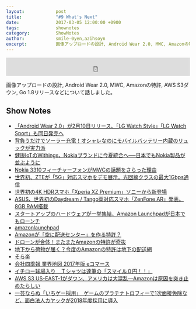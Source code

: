 ```yaml
---
layout:            post
title:             "#9 What's Next"
date:              2017-03-05 12:00:00 +0900
tags:              shownotes
category:          ShowNotes
author:            smile-0yen,azihsoyn
excerpt:           画像アップロードの設計, Android Wear 2.0, MWC, Amazonの特許, AWS S3ダウン, Go 1.8リリースなどについて話しました。
---
```

<iframe width="100%" height="50" scrolling="no" frameborder="no" src="https://w.soundcloud.com/player/?url=https%3A//api.soundcloud.com/tracks/310764683&amp;auto_play=false&amp;hide_relasted=false&amp;show_user=true&amp;show_reposts=false&amp;visual=false&amp;show_artwork=false&amp;default_height=75"></iframe>

画像アップロードの設計, Android Wear 2.0, MWC, Amazonの特許, AWS S3ダウン, Go 1.8リリースなどについて話しました。

## Show Notes
- [「Android Wear 2.0」が2月10日リリース、「LG Watch Style」「LG Watch Sport」も同日発売へ](https://japan.cnet.com/article/35096303/)
- [背負うだけでソーラー充電！オシャレなのにモバイルバッテリー内蔵のリュックが実力派](http://sakidori.co/article/133128)
- [健康IoTのWithings、Nokiaブランドに今夏統合へ──日本でもNokia製品が並ぶように](http://www.excite.co.jp/News/it_g/20170227/Engadget_withings-nokia-nokia.html)
- [Nokia 3310フィーチャーフォンがMWCの話題をさらった理由](http://jp.techcrunch.com/2017/02/28/20170227nokia-feature-phone/)
- [世界初、ZTEが「5G」対応スマホをデモ展示。光回線クラスの最大1Gbps通信](http://www.gizmodo.jp/2017/02/zte-first-5g-network-demo-mwc2017.html)
- [世界初の4K HDRスマホ「Xperia XZ Premium」ソニーから新登場](http://www.gizmodo.jp/2017/02/sony-xperia-xz-premium.html)
- [ASUS、世界初のDaydream / Tango両対応スマホ「ZenFone AR」発表。8GB RAM搭載](http://japanese.engadget.com/2017/01/05/asus-daydream-tango-zenfone-ar-vr-ar/)
- [スタートアップのハードウェアが一挙集結、Amazon Launchpadが日本でもローンチ](http://jp.techcrunch.com/2017/01/18/amazon-launchpad-japan/)
- [amazonlaunchpad](https://www.amazon.co.jp/Amazon-Launchpad-%E3%83%AD%E3%83%B3%E3%83%81%E3%83%91%E3%83%83%E3%83%89-%E3%82%B9%E3%82%BF%E3%83%BC%E3%83%88%E3%82%A2%E3%83%83%E3%83%97/b/ref=topnav_storetab_lpdjp?ie=UTF8&node=4642905051)
- [Amazonが「空に配送センター」を作る特許？](http://nge.jp/2017/01/09/post-137275)
- [ドローンが合体！またまたAmazonの特許が奇抜](http://nge.jp/2017/02/08/post-138042)
- [地下から荷物が届く？今度のAmazonの特許は地下の配送網](http://nge.jp/2017/01/30/post-137838)
- [そら楽](https://soraraku.rakuten.co.jp/)
- [会社四季報 業界地図 2017年版 eコマース](https://books.google.co.jp/books?id=55PkDAAAQBAJ&pg=PA96#v=onepage&q&f=false)
- [イチロー球場入り　Ｔシャツは達筆の「スマイル０円！！」](http://www.sponichi.co.jp/baseball/news/2017/02/27/kiji/20170227s00001007391000c.html)
- [AWS S3 US-EAST-1がダウン、アメリカは大混乱―Amazonは原因を突き止めたらしい](http://jp.techcrunch.com/2017/03/01/20170228amazon-aws-s3-outage-is-breaking-things-for-a-lot-of-websites-and-apps/)
- [一芸ならぬ「いちゲー採用」　ゲームのプラチナトロフィーで1次面接免除など、面白法人カヤックが2018年度採用に導入](http://headlines.yahoo.co.jp/hl?a=20170301-00000024-it_nlab-sci)
